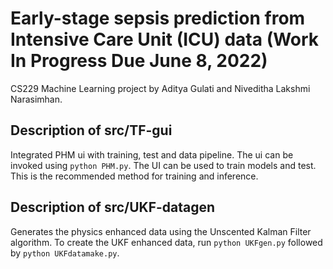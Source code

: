 # Early-stage sepsis prediction from Intensive Care Unit (ICU) data (Work In Progress Due June 8, 2022)

CS229 Machine Learning project by Aditya Gulati and Niveditha Lakshmi Narasimhan.

## Description of src/TF-gui

Integrated PHM ui with training, test and data pipeline. The ui can be invoked
using `python PHM.py`. The UI can be used to train models and test. This is the
recommended method for training and inference.

## Description of src/UKF-datagen

Generates the physics enhanced data using the Unscented Kalman Filter algorithm.
To create the UKF enhanced data, run `python UKFgen.py` followed by
`python UKFdatamake.py`.
